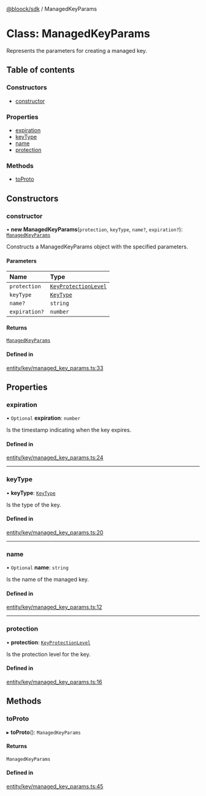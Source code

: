 [@bloock/sdk](../index.md) / ManagedKeyParams

# Class: ManagedKeyParams

Represents the parameters for creating a managed key.

## Table of contents

### Constructors

- [constructor](ManagedKeyParams.md#constructor)

### Properties

- [expiration](ManagedKeyParams.md#expiration)
- [keyType](ManagedKeyParams.md#keytype)
- [name](ManagedKeyParams.md#name)
- [protection](ManagedKeyParams.md#protection)

### Methods

- [toProto](ManagedKeyParams.md#toproto)

## Constructors

### constructor

• **new ManagedKeyParams**(`protection`, `keyType`, `name?`, `expiration?`): [`ManagedKeyParams`](ManagedKeyParams.md)

Constructs a ManagedKeyParams object with the specified parameters.

#### Parameters

| Name | Type |
| :------ | :------ |
| `protection` | [`KeyProtectionLevel`](../enums/KeyProtectionLevel-1.md) |
| `keyType` | [`KeyType`](../enums/KeyType-1.md) |
| `name?` | `string` |
| `expiration?` | `number` |

#### Returns

[`ManagedKeyParams`](ManagedKeyParams.md)

#### Defined in

[entity/key/managed_key_params.ts:33](https://github.com/bloock/bloock-sdk/blob/82af4b7/languages/js/src/entity/key/managed_key_params.ts#L33)

## Properties

### expiration

• `Optional` **expiration**: `number`

Is the timestamp indicating when the key expires.

#### Defined in

[entity/key/managed_key_params.ts:24](https://github.com/bloock/bloock-sdk/blob/82af4b7/languages/js/src/entity/key/managed_key_params.ts#L24)

___

### keyType

• **keyType**: [`KeyType`](../enums/KeyType-1.md)

Is the type of the key.

#### Defined in

[entity/key/managed_key_params.ts:20](https://github.com/bloock/bloock-sdk/blob/82af4b7/languages/js/src/entity/key/managed_key_params.ts#L20)

___

### name

• `Optional` **name**: `string`

Is the name of the managed key.

#### Defined in

[entity/key/managed_key_params.ts:12](https://github.com/bloock/bloock-sdk/blob/82af4b7/languages/js/src/entity/key/managed_key_params.ts#L12)

___

### protection

• **protection**: [`KeyProtectionLevel`](../enums/KeyProtectionLevel-1.md)

Is the protection level for the key.

#### Defined in

[entity/key/managed_key_params.ts:16](https://github.com/bloock/bloock-sdk/blob/82af4b7/languages/js/src/entity/key/managed_key_params.ts#L16)

## Methods

### toProto

▸ **toProto**(): `ManagedKeyParams`

#### Returns

`ManagedKeyParams`

#### Defined in

[entity/key/managed_key_params.ts:45](https://github.com/bloock/bloock-sdk/blob/82af4b7/languages/js/src/entity/key/managed_key_params.ts#L45)
